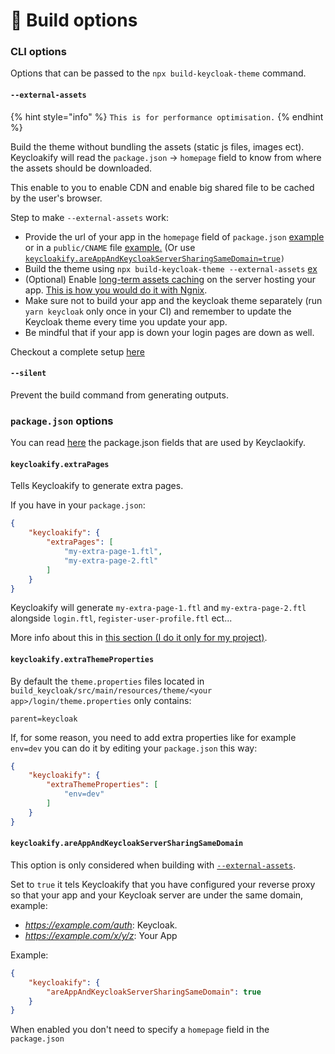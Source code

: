 # 📖 Build options

### CLI options

Options that can be passed to the `npx build-keycloak-theme` command.

#### `--external-assets`

{% hint style="info" %}
`This is for performance optimisation.`
{% endhint %}

Build the theme without bundling the assets (static js files, images ect). Keycloakify will read the `package.json` -> `homepage` field to know from where the assets should be downloaded. &#x20;

This enable to you to enable CDN and enable big shared file to be cached by the user's browser. &#x20;

Step to make `--external-assets` work: &#x20;

* Provide the url of your app in the `homepage` field of `package.json` [example](https://github.com/garronej/keycloakify-demo-app/blob/7847cc70ef374ab26a6cc7953461cf25603e9a6d/package.json#L2) or in a `public/CNAME` file [example.](https://github.com/garronej/keycloakify-demo-app/blob/main/public/CNAME) (Or use [`keycloakify.areAppAndKeycloakServerSharingSameDomain=true`](build-options.md#keycloakify.isappandkeycloakserversharingsamedomain)`)`
* Build the theme using `npx build-keycloak-theme --external-assets` [ex](https://github.com/garronej/keycloakify-demo-app/blob/7847cc70ef374ab26a6cc7953461cf25603e9a6d/.github/workflows/ci.yaml#L21)
* (Optional) Enable [long-term assets caching](https://create-react-app.dev/docs/production-build/#static-file-caching) on the server hosting your app. [This is how you would do it with Ngnix](https://github.com/garronej/keycloakify-demo-app/blob/f08e02e1bd0c67b3cc8d49c03d4dd6d7916f457b/nginx.conf#L17-L29).
* Make sure not to build your app and the keycloak theme separately (run `yarn keycloak` only once in your CI) and remember to update the Keycloak theme every time you update your app.
* Be mindful that if your app is down your login pages are down as well.

Checkout a complete setup [here](https://github.com/garronej/keycloakify-demo-app#about-keycloakify)

#### `--silent`

Prevent the build command from generating outputs. &#x20;

### `package.json` options

You can read [here](https://github.com/InseeFrLab/keycloakify/blob/832434095eac722207c55062fd2b825d1f691722/src/bin/build-keycloak-theme/BuildOptions.ts#L7-L16) the package.json fields that are used by Keyclaokify.&#x20;

#### `keycloakify.extraPages`

Tells Keycloakify to generate extra pages. &#x20;

If you have in your `package.json`: &#x20;

```json
{
    "keycloakify": {
        "extraPages": [ 
            "my-extra-page-1.ftl", 
            "my-extra-page-2.ftl" 
        ]
    }
}
```

Keycloakify will generate `my-extra-page-1.ftl` and `my-extra-page-2.ftl` alongside `login.ftl`, r`egister-user-profile.ftl` ect...

More info about this in [this section (I do it only for my project)](limitations.md#i-have-established-that-a-page-that-i-need-isnt-supported-out-of-the-box-by-keycloakify-now-what). &#x20;

#### `keycloakify.extraThemeProperties`

By default the `theme.properties` files located in `build_keycloak/src/main/resources/theme/<your app>/login/theme.properties` only contains:&#x20;

```
parent=keycloak
```

If, for some reason, you need to add extra properties like for example `env=dev` you can do it by editing your `package.json` this way: &#x20;

```json
{
    "keycloakify": {
        "extraThemeProperties": [ 
            "env=dev"
        ]
    }
}
```

#### `keycloakify.areAppAndKeycloakServerSharingSameDomain`

This option is only considered when building with [`--external-assets`](build-options.md#external-assets).  &#x20;

Set to `true` it tels Keycloakify that you have configured your reverse proxy so that your app and your Keycloak server are under the same domain, example: &#x20;

* _https://example.com/auth_: Keycloak.
* _https://example.com/x/y/z_: Your App

Example: &#x20;

```json
{
    "keycloakify": {
        "areAppAndKeycloakServerSharingSameDomain": true
    }
}
```

When enabled you don't need to specify a `homepage` field in the `package.json`

